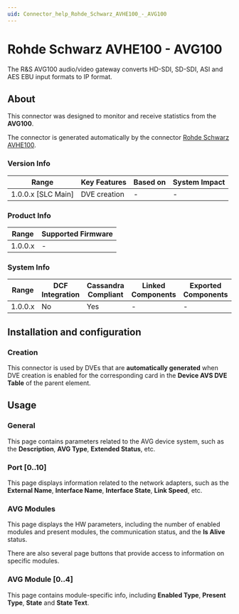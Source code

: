 ```yaml
---
uid: Connector_help_Rohde_Schwarz_AVHE100_-_AVG100
---
```


# Rohde Schwarz AVHE100 - AVG100

The R&S AVG100 audio/video gateway converts HD-SDI, SD-SDI, ASI and AES EBU input formats to IP format.

## About

This connector was designed to monitor and receive statistics from the **AVG100**.

The connector is generated automatically by the connector [Rohde Schwarz AVHE100](xref:Connector_help_Rohde_Schwarz_AVHE100).

### Version Info

| Range                | Key Features     | Based on     | System Impact     |
|----------------------|------------------|--------------|-------------------|
| 1.0.0.x [SLC Main]   | DVE creation     | -            | -                 |

### Product Info

| Range     | Supported Firmware     |
|-----------|------------------------|
| 1.0.0.x   | -                      |

### System Info

| Range     | DCF Integration     | Cassandra Compliant     | Linked Components     | Exported Components     |
|-----------|---------------------|-------------------------|-----------------------|-------------------------|
| 1.0.0.x   | No                  | Yes                     | -                     | -                       |

## Installation and configuration

### Creation

This connector is used by DVEs that are **automatically generated** when DVE creation is enabled for the corresponding card in the **Device AVS DVE Table** of the parent element.

## Usage

### General

This page contains parameters related to the AVG device system, such as the **Description**, **AVG Type**, **Extended Status**, etc.

### Port \[0..10\]

This page displays information related to the network adapters, such as the **External Name**, **Interface Name**, **Interface State**, **Link Speed**, etc.

### AVG Modules

This page displays the HW parameters, including the number of enabled modules and present modules, the communication status, and the **Is Alive** status.

There are also several page buttons that provide access to information on specific modules.

### AVG Module \[0..4\]

This page contains module-specific info, including **Enabled Type**, **Present Type**, **State** and **State Text**.
